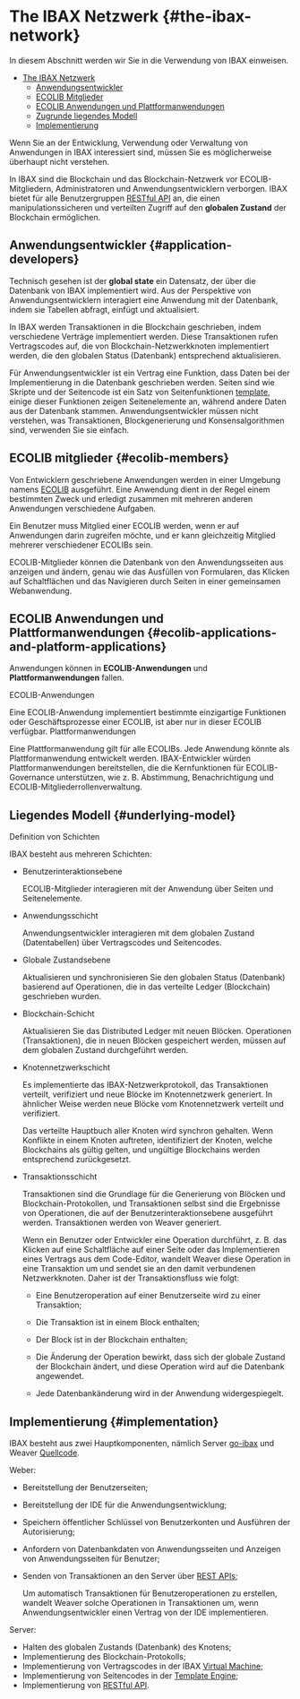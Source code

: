 # The IBAX Netzwerk {#the-ibax-network}

In diesem Abschnitt werden wir Sie in die Verwendung von IBAX einweisen.

- [The IBAX Netzwerk](#the-ibax-network)
  - [Anwendungsentwickler](#application-developers)
  - [ECOLIB Mitglieder](#ecolib-members)
  - [ECOLIB Anwendungen und Plattformanwendungen](#ecolib-applications-and-platform-applications)
  - [Zugrunde liegendes Modell](#underlying-model)
  - [Implementierung](#implementation)





Wenn Sie an der Entwicklung, Verwendung oder Verwaltung von Anwendungen in IBAX interessiert sind, müssen Sie es möglicherweise überhaupt nicht verstehen.

In IBAX sind die Blockchain und das Blockchain-Netzwerk vor ECOLIB-Mitgliedern, Administratoren und Anwendungsentwicklern verborgen. IBAX bietet für alle Benutzergruppen [RESTful API](../reference/api2.md) an, die einen manipulationssicheren und verteilten Zugriff auf den **globalen Zustand** der Blockchain ermöglichen.

## Anwendungsentwickler {#application-developers}

Technisch gesehen ist der **global state** ein Datensatz, der über die Datenbank von IBAX implementiert wird. Aus der Perspektive von Anwendungsentwicklern interagiert eine Anwendung mit der Datenbank, indem sie Tabellen abfragt, einfügt und aktualisiert.

In IBAX werden Transaktionen in die Blockchain geschrieben, indem verschiedene Verträge implementiert werden. Diese Transaktionen rufen Vertragscodes auf, die von Blockchain-Netzwerkknoten implementiert werden, die den globalen Status (Datenbank) entsprechend aktualisieren.

Für Anwendungsentwickler ist ein Vertrag eine Funktion, dass Daten bei der Implementierung in die Datenbank geschrieben werden. Seiten sind wie Skripte und der Seitencode ist ein Satz von Seitenfunktionen [template](../topics/templates2.md), einige dieser Funktionen zeigen Seitenelemente an, während andere Daten aus der Datenbank stammen. Anwendungsentwickler müssen nicht verstehen, was Transaktionen, Blockgenerierung und Konsensalgorithmen sind, verwenden Sie sie einfach.

## ECOLIB mitglieder {#ecolib-members}

Von Entwicklern geschriebene Anwendungen werden in einer Umgebung namens [ECOLIB](thesaurus.md#ecolib) ausgeführt. Eine Anwendung dient in der Regel einem bestimmten Zweck und erledigt zusammen mit mehreren anderen Anwendungen verschiedene Aufgaben.

Ein Benutzer muss Mitglied einer ECOLIB werden, wenn er auf Anwendungen darin zugreifen möchte, und er kann gleichzeitig Mitglied mehrerer verschiedener ECOLIBs sein.

ECOLIB-Mitglieder können die Datenbank von den Anwendungsseiten aus anzeigen und ändern, genau wie das Ausfüllen von Formularen, das Klicken auf Schaltflächen und das Navigieren durch Seiten in einer gemeinsamen Webanwendung.

## ECOLIB Anwendungen und Plattformanwendungen {#ecolib-applications-and-platform-applications}

Anwendungen können in **ECOLIB-Anwendungen** und **Plattformanwendungen** fallen.

ECOLIB-Anwendungen

Eine ECOLIB-Anwendung implementiert bestimmte einzigartige Funktionen oder Geschäftsprozesse einer ECOLIB, ist aber nur in dieser ECOLIB verfügbar.
Plattformanwendungen

Eine Plattformanwendung gilt für alle ECOLIBs. Jede Anwendung könnte als Plattformanwendung entwickelt werden. IBAX-Entwickler würden Plattformanwendungen bereitstellen, die die Kernfunktionen für ECOLIB-Governance unterstützen, wie z. B. Abstimmung, Benachrichtigung und ECOLIB-Mitgliederrollenverwaltung.

## Liegendes Modell {#underlying-model}

Definition von Schichten

IBAX besteht aus mehreren Schichten:

* Benutzerinteraktionsebene

     ECOLIB-Mitglieder interagieren mit der Anwendung über Seiten und Seitenelemente.

* Anwendungsschicht

     Anwendungsentwickler interagieren mit dem globalen Zustand (Datentabellen) über Vertragscodes und Seitencodes.

* Globale Zustandsebene

     Aktualisieren und synchronisieren Sie den globalen Status (Datenbank) basierend auf Operationen, die in das verteilte Ledger (Blockchain) geschrieben wurden.
* Blockchain-Schicht

     Aktualisieren Sie das Distributed Ledger mit neuen Blöcken. Operationen (Transaktionen), die in neuen Blöcken gespeichert werden, müssen auf dem globalen Zustand durchgeführt werden.

* Knotennetzwerkschicht

     Es implementierte das IBAX-Netzwerkprotokoll, das Transaktionen verteilt, verifiziert und neue Blöcke im Knotennetzwerk generiert. In ähnlicher Weise werden neue Blöcke vom Knotennetzwerk verteilt und verifiziert.

     Das verteilte Hauptbuch aller Knoten wird synchron gehalten. Wenn Konflikte in einem Knoten auftreten, identifiziert der Knoten, welche Blockchains als gültig gelten, und ungültige Blockchains werden entsprechend zurückgesetzt.

* Transaktionsschicht

     Transaktionen sind die Grundlage für die Generierung von Blöcken und Blockchain-Protokollen, und Transaktionen selbst sind die Ergebnisse von Operationen, die auf der Benutzerinteraktionsebene ausgeführt werden. Transaktionen werden von Weaver generiert.

     Wenn ein Benutzer oder Entwickler eine Operation durchführt, z. B. das Klicken auf eine Schaltfläche auf einer Seite oder das Implementieren eines Vertrags aus dem Code-Editor, wandelt Weaver diese Operation in eine Transaktion um und sendet sie an den damit verbundenen Netzwerkknoten.
Daher ist der Transaktionsfluss wie folgt:

   * Eine Benutzeroperation auf einer Benutzerseite wird zu einer Transaktion;
   * Die Transaktion ist in einem Block enthalten;

   * Der Block ist in der Blockchain enthalten;

   * Die Änderung der Operation bewirkt, dass sich der globale Zustand der Blockchain ändert, und diese Operation wird auf die Datenbank angewendet.

   * Jede Datenbankänderung wird in der Anwendung widergespiegelt.
## Implementierung {#implementation}

IBAX besteht aus zwei Hauptkomponenten, nämlich Server [go-ibax](https://github.com/IBAX-io/go-ibax) und Weaver [Quellcode](https://github.com/IBAX-io/weaver ).

Weber:
   * Bereitstellung der Benutzerseiten;
   * Bereitstellung der IDE für die Anwendungsentwicklung;
   * Speichern öffentlicher Schlüssel von Benutzerkonten und Ausführen der Autorisierung;
   * Anfordern von Datenbankdaten von Anwendungsseiten und Anzeigen von Anwendungsseiten für Benutzer;
   * Senden von Transaktionen an den Server über [REST APIs](../reference/api2.md);

       Um automatisch Transaktionen für Benutzeroperationen zu erstellen, wandelt Weaver solche Operationen in Transaktionen um, wenn Anwendungsentwickler einen Vertrag von der IDE implementieren.

Server:
   * Halten des globalen Zustands (Datenbank) des Knotens;
   * Implementierung des Blockchain-Protokolls;
   * Implementierung von Vertragscodes in der IBAX [Virtual Machine](../topics/vm.md);
   * Implementierung von Seitencodes in der [Template Engine](../topics/templates2.md);
   * Implementierung von [RESTful API](../reference/api2.md).